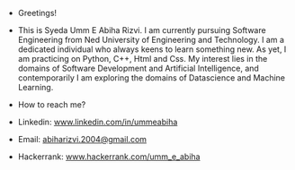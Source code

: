 - Greetings!
- This is Syeda Umm E Abiha Rizvi. I am currently pursuing Software Engineering from Ned University of Engineering and Technology. I am a dedicated individual who always keens to learn something new. As yet, I am practicing on Python, C++, Html and Css. My interest lies in the domains of Software Development and Artificial Intelligence, and contemporarily I am exploring the domains of Datascience and Machine Learning. 


- How to reach me?
- Linkedin: www.linkedin.com/in/ummeabiha
- Email: abiharizvi.2004@gmail.com
- Hackerrank: www.hackerrank.com/umm_e_abiha

<!---
ummeabiha/ummeabiha is a ✨ special ✨ repository because its `README.md` (this file) appears on your GitHub profile.
You can click the Preview link to take a look at your changes.
--->

